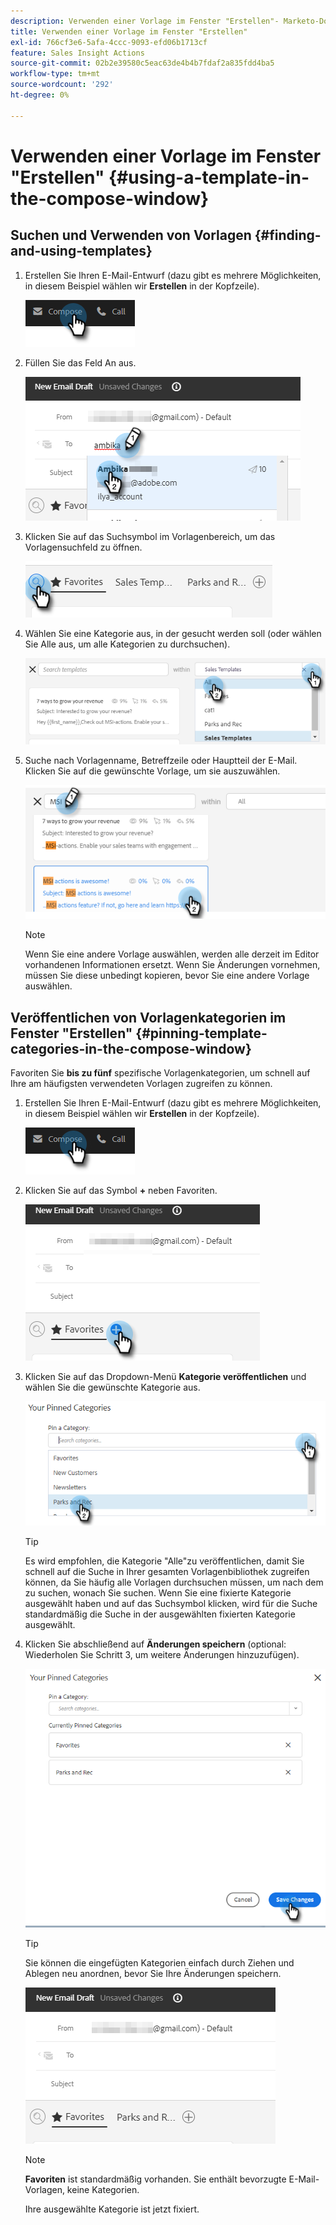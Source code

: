 ```yaml
---
description: Verwenden einer Vorlage im Fenster "Erstellen"- Marketo-Dokumente - Produktdokumentation
title: Verwenden einer Vorlage im Fenster "Erstellen"
exl-id: 766cf3e6-5afa-4ccc-9093-efd06b1713cf
feature: Sales Insight Actions
source-git-commit: 02b2e39580c5eac63de4b4b7fdaf2a835fdd4ba5
workflow-type: tm+mt
source-wordcount: '292'
ht-degree: 0%

---
```


# Verwenden einer Vorlage im Fenster &quot;Erstellen&quot; {#using-a-template-in-the-compose-window}

## Suchen und Verwenden von Vorlagen {#finding-and-using-templates}

1. Erstellen Sie Ihren E-Mail-Entwurf (dazu gibt es mehrere Möglichkeiten, in diesem Beispiel wählen wir **Erstellen** in der Kopfzeile).

   ![](assets/using-a-template-in-the-compose-window-1.png)

1. Füllen Sie das Feld An aus.

   ![](assets/using-a-template-in-the-compose-window-2.png)

1. Klicken Sie auf das Suchsymbol im Vorlagenbereich, um das Vorlagensuchfeld zu öffnen.

   ![](assets/using-a-template-in-the-compose-window-3.png)

1. Wählen Sie eine Kategorie aus, in der gesucht werden soll (oder wählen Sie Alle aus, um alle Kategorien zu durchsuchen).

   ![](assets/using-a-template-in-the-compose-window-4.png)

1. Suche nach Vorlagenname, Betreffzeile oder Hauptteil der E-Mail. Klicken Sie auf die gewünschte Vorlage, um sie auszuwählen.

   ![](assets/using-a-template-in-the-compose-window-5.png)

   >[!NOTE]
   >
   >Wenn Sie eine andere Vorlage auswählen, werden alle derzeit im Editor vorhandenen Informationen ersetzt. Wenn Sie Änderungen vornehmen, müssen Sie diese unbedingt kopieren, bevor Sie eine andere Vorlage auswählen.

## Veröffentlichen von Vorlagenkategorien im Fenster &quot;Erstellen&quot; {#pinning-template-categories-in-the-compose-window}

Favoriten Sie **bis zu fünf** spezifische Vorlagenkategorien, um schnell auf Ihre am häufigsten verwendeten Vorlagen zugreifen zu können.

1. Erstellen Sie Ihren E-Mail-Entwurf (dazu gibt es mehrere Möglichkeiten, in diesem Beispiel wählen wir **Erstellen** in der Kopfzeile).

   ![](assets/using-a-template-in-the-compose-window-6.png)

1. Klicken Sie auf das Symbol **+** neben Favoriten.

   ![](assets/using-a-template-in-the-compose-window-7.png)

1. Klicken Sie auf das Dropdown-Menü **Kategorie veröffentlichen** und wählen Sie die gewünschte Kategorie aus.

   ![](assets/using-a-template-in-the-compose-window-8.png)

   >[!TIP]
   >
   >Es wird empfohlen, die Kategorie &quot;Alle&quot;zu veröffentlichen, damit Sie schnell auf die Suche in Ihrer gesamten Vorlagenbibliothek zugreifen können, da Sie häufig alle Vorlagen durchsuchen müssen, um nach dem zu suchen, wonach Sie suchen. Wenn Sie eine fixierte Kategorie ausgewählt haben und auf das Suchsymbol klicken, wird für die Suche standardmäßig die Suche in der ausgewählten fixierten Kategorie ausgewählt.

1. Klicken Sie abschließend auf **Änderungen speichern** (optional: Wiederholen Sie Schritt 3, um weitere Änderungen hinzuzufügen).

   ![](assets/using-a-template-in-the-compose-window-9.png)

   >[!TIP]
   >
   >Sie können die eingefügten Kategorien einfach durch Ziehen und Ablegen neu anordnen, bevor Sie Ihre Änderungen speichern.

   ![](assets/using-a-template-in-the-compose-window-10.png)

   >[!NOTE]
   >
   >**Favoriten** ist standardmäßig vorhanden. Sie enthält bevorzugte E-Mail-Vorlagen, keine Kategorien.

   Ihre ausgewählte Kategorie ist jetzt fixiert.
